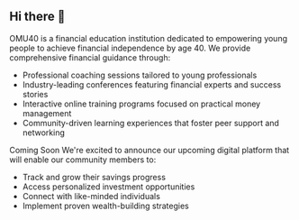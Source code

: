 ## Hi there 👋

OMU40 is a financial education institution dedicated to empowering young people to achieve financial independence by age 40. We provide comprehensive financial guidance through:

- Professional coaching sessions tailored to young professionals
- Industry-leading conferences featuring financial experts and success stories
- Interactive online training programs focused on practical money management
- Community-driven learning experiences that foster peer support and networking

Coming Soon
We're excited to announce our upcoming digital platform that will enable our community members to:

- Track and grow their savings progress
- Access personalized investment opportunities
- Connect with like-minded individuals
- Implement proven wealth-building strategies
